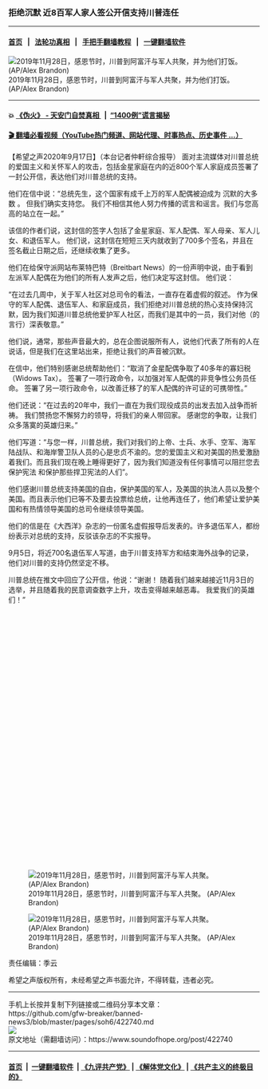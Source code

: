 ### 拒绝沉默 近8百军人家人签公开信支持川普连任
------------------------

#### [首页](https://github.com/gfw-breaker/banned-news3/blob/master/README.md) &nbsp;&nbsp;|&nbsp;&nbsp; [法轮功真相](https://github.com/begood0513/basic/blob/master/README.md)  &nbsp;&nbsp;|&nbsp;&nbsp; [手把手翻墙教程](https://github.com/gfw-breaker/guides/wiki)  &nbsp;&nbsp;|&nbsp;&nbsp; [一键翻墙软件](https://github.com/gfw-breaker/nogfw/blob/master/README.md)  



<div><img alt="2019年11月28日，感恩节时，川普到阿富汗与军人共聚，并为他们打饭。 (AP/Alex Brandon)" src="https://img.soundofhope.org/2020-09/1600346305881.jpg"/>
<br/><figcaption class="caption">
 2019年11月28日，感恩节时，川普到阿富汗与军人共聚，并为他们打饭。 (AP/Alex Brandon)
</figcaption></div><hr/>

#### 💥 [《伪火》 - 天安门自焚真相 ](http://158.247.195.190:10000/videos/blog/weihuo.html)&nbsp; |&nbsp; [“1400例”谎言揭秘  ](http://158.247.195.190:10000/videos/blog/jiexi1400.html)

#### [ 🎬  翻墙必看视频（YouTube热门频道、网站代理、时事热点、历史事件 ...）](https://github.com/gfw-breaker/links/blob/master/banned.md)

<div><div class="Content__Wrapper sc-1bvya0-0 grZQxZ">
 <p class="meta-top">
  <span class="meta">
   【希望之声2020年9月17日】（本台记者仲軒综合报导）
  </span>
  面对主流媒体对川普总统的爱国主义和关怀军人的攻击，包括金星家庭在内的近800个军人家庭成员签署了一封公开信，表达他们对川普总统的支持。
 </p>
 <p>
  他们在信中说：“总统先生，这个国家有成千上万的军人配偶被迫成为
  <ok href="/term/305926">
   沉默的大多数
  </ok>
  。 但我们确实支持您。 我们不相信其他人努力传播的谎言和谣言。我们与您高高的站立在一起。”
 </p>
 <div class="AD_Embed__Wrap-sc-1xslmin-0 igMuqX module desktop">
  <div>
  </div>
 </div>
 <p>
  该信的作者们说，这封信的签字人包括了金星家庭、军人配偶、军人母亲、军人儿女、和退伍军人。 他们说，这封信在短短三天内就收到了700多个签名，并且在签名截止日期之后，还继续收集了更多。
 </p>
 <p>
  他们在给保守派网站布莱特巴特（Breitbart News）的一份声明中说，由于看到左派军人配偶在为他们的所有人发声之后，他们决定写这封信。 他们说：
 </p>
 <p>
  “在过去几周中，关于军人社区对总司令的看法，一直存在着虚假的叙述。 作为保守的军人配偶、退伍军人、和家庭成员，我们拒绝对川普总统的热心支持保持沉默，因为我们知道川普总统他爱护军人社区，而我们是其中的一员，我们对他（的言行）深表敬意。”
 </p>
 <p>
  他们说，通常，那些声音最大的，总在企图说服所有人，说他们代表了所有的人在说话，但是我们在这里站出来，拒绝让我们的声音被沉默。
 </p>
 <p>
  在信中，他们特别感谢总统帮助他们：“取消了金星配偶争取了40多年的寡妇税（Widows Tax）。 签署了一项行政命令，以加强对军人配偶的非竞争性公务员任命。 签署了另一项行政命令，以改善迁移了的军人配偶的许可证的可携带性。”
 </p>
 <p>
  他们还说：“在过去的20年中，我们一直在为我们现役成员的出发去加入战争而祈祷。 我们赞扬您不懈努力的领导，将我们的亲人带回家。 感谢您的争取，让我们众多落寞的英雄归来。”
 </p>
 <p>
  他们写道：“与您一样，川普总统，我们对我们的上帝、士兵、水手、空军、海军陆战队、和海岸警卫队人员的心是忠贞不渝的。您的爱国主义和对美国的热爱激励着我们。而且我们现在晚上睡得更好了，因为我们知道没有任何事情可以阻拦您去
  <ok href="/term/377590">
   保护宪法
  </ok>
  和保护那些捍卫宪法的人们”。
 </p>
 <p>
  他们感谢川普总统支持美国的自由，保护美国的军人，及美国的执法人员以及整个美国。而且表示他们已等不及要去投票给总统，让他再连任了，他们希望让爱护美国和有热情领导美国的总司令继续领导美国。
 </p>
 <p>
  他们的信是在《大西洋》杂志的一份匿名虚假报导后发表的。许多退伍军人，都纷纷表示对总统的支持，反驳该杂志的不实报导。
 </p>
 <p>
  9月5日，将近700名退伍军人写道，由于川普支持军方和结束海外战争的记录，他们对川普的支持仍然坚定不移。
 </p>
 <p>
  川普总统在推文中回应了公开信，他说：“谢谢！ 随着我们越来越接近11月3日的选举，并且随着我的民意调查数字上升，攻击变得越来越恶毒。 我爱我们的英雄们！”
 </p>
 <div class="soh-embed">
  <div class="soh-embed-inner">
   <div class="iframely-embed" style="max-width: 550px;">
    <div class="iframely-responsive" style="padding-bottom: 100%;">
    </div>
   </div>
  </div>
 </div>
 <figure class="OImage__StyledFigure-sc-1lfley0-0 hHSfVg">
  <img alt="2019年11月28日，感恩节时，川普到阿富汗与军人共聚。 (AP/Alex Brandon)" src="https://img.soundofhope.org/2020-09/1600346195999.jpg"/>
  <br/><figcaption>
   2019年11月28日，感恩节时，川普到阿富汗与军人共聚。 (AP/Alex Brandon)
  </figcaption>
 </figure>
 <figure class="OImage__StyledFigure-sc-1lfley0-0 hHSfVg">
  <img alt="2019年11月28日，感恩节时，川普到阿富汗与军人共聚。 (AP/Alex Brandon)" src="https://img.soundofhope.org/2020-09/1600345947046.jpg"/>
  <br/><figcaption>
   2019年11月28日，感恩节时，川普到阿富汗与军人共聚。 (AP/Alex Brandon)
  </figcaption>
 </figure>
 <p class="meta-btm">
  责任编辑：季云
 </p>
 <p class="meta-btm">
  希望之声版权所有，未经希望之声书面允许，不得转载，违者必究。
 </p>
</div>
</div>
<hr/>
手机上长按并复制下列链接或二维码分享本文章：<br/>
https://github.com/gfw-breaker/banned-news3/blob/master/pages/soh6/422740.md <br/>
<a href='https://github.com/gfw-breaker/banned-news3/blob/master/pages/soh6/422740.md'><img src='https://github.com/gfw-breaker/banned-news3/blob/master/pages/soh6/422740.md.png'/></a> <br/>
原文地址（需翻墙访问）：https://www.soundofhope.org/post/422740


------------------------
#### [首页](https://github.com/gfw-breaker/banned-news3/blob/master/README.md) &nbsp;|&nbsp; [一键翻墙软件](https://github.com/gfw-breaker/nogfw/blob/master/README.md) &nbsp;| [《九评共产党》](https://github.com/gfw-breaker/9ping.md/blob/master/README.md#九评之一评共产党是什么) | [《解体党文化》](https://github.com/gfw-breaker/jtdwh.md/blob/master/README.md) | [《共产主义的终极目的》](https://github.com/gfw-breaker/gczydzjmd.md/blob/master/README.md)


<img src='http://gfw-breaker.win/banned-news3/pages/soh6/422740.md' width='0px' height='0px'/>